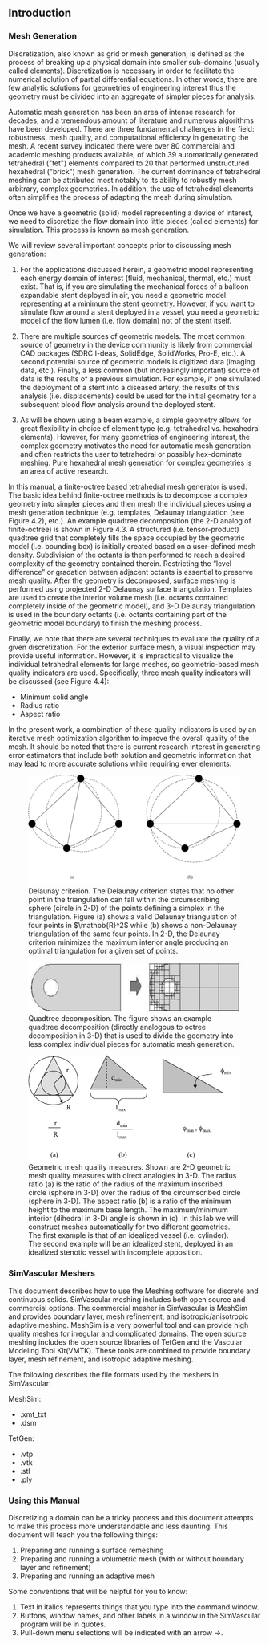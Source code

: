 
## Introduction

### Mesh Generation

Discretization, also known as grid or mesh generation, is defined as the process of breaking up a physical domain into smaller sub-domains (usually called elements).  Discretization is necessary in order to facilitate the numerical solution of partial differential equations.  In other words, there are few analytic solutions for geometries of engineering interest thus the geometry must be divided into an aggregate of simpler pieces for analysis.  

Automatic mesh generation has been an area of intense research for decades, and a tremendous amount of literature and numerous algorithms have been developed.  There are three fundamental challenges in the field:  robustness, mesh quality, and computational efficiency in generating the mesh.  A recent survey indicated there were over 80 commercial and academic meshing products available, of which 39 automatically generated tetrahedral ("tet") elements compared to 20 that performed unstructured hexahedral ("brick") mesh generation.  The current dominance of tetrahedral meshing can be attributed most notably to its ability to robustly mesh arbitrary, complex geometries.  In addition, the use of tetrahedral elements often simplifies the process of adapting the mesh during simulation.

Once we have a geometric (solid) model representing a device of interest, we need to discretize the flow domain into little pieces (called elements) for simulation.  This process is known as mesh generation. 

We will review several important concepts prior to discussing mesh generation:

1.	For the applications discussed herein, a geometric model representing each energy domain of interest (fluid, mechanical, thermal, etc.) must exist.  That is, if you are simulating the mechanical forces of a balloon expandable stent deployed in air, you need a geometric model representing at a minimum the stent geometry.  However, if you want to simulate flow around a stent deployed in a vessel, you need a geometric model of the flow lumen (i.e. flow domain) not of the stent itself.

2.	There are multiple sources of geometric models.  The most common source of geometry in the device community is likely from commercial CAD packages (SDRC I-deas, SolidEdge, SolidWorks, Pro-E, etc.).  A second potential source of geometric models is digitized data (imaging data, etc.).  Finally, a less common (but increasingly important) source of data is the results of a previous simulation.   For example, if one simulated the deployment of a stent into a diseased artery, the results of this analysis (i.e. displacements) could be used for the initial geometry for a subsequent blood flow analysis around the deployed stent.

3.	As will be shown using a beam example, a simple geometry allows for great flexibility in choice of element type (e.g. tetrahedral vs. hexahedral elements).  However, for many geometries of engineering interest, the complex geometry motivates the need for automatic mesh generation and often restricts the user to tetrahedral or possibly hex-dominate meshing.  Pure hexahedral mesh generation for complex geometries is an area of active research.  

In this manual, a finite-octree based tetrahedral mesh generator is used.  The basic idea behind finite-octree methods is to decompose a complex geometry into simpler pieces and then mesh the individual pieces using a mesh generation technique (e.g. templates, Delaunay triangulation (see Figure 4.2), etc.). An example quadtree decomposition (the 2-D analog of finite-octree) is shown in Figure 4.3.  A structured (i.e. tensor-product) quadtree grid that completely fills the space occupied by the geometric model (i.e. bounding box) is initially created based on a user-defined mesh density.  Subdivision of the octants is then performed to reach a desired complexity of the geometry contained therein.  Restricting the “level difference” or gradation between adjacent octants is essential to preserve mesh quality.  After the geometry is decomposed, surface meshing is performed using projected 2-D Delaunay surface triangulation.  Templates are used to create the interior volume mesh (i.e. octants contained completely inside of the geometric model), and 3-D Delaunay triangulation is used in the boundary octants (i.e. octants containing part of the geometric model boundary) to finish the meshing process.

Finally, we note that there are several techniques to evaluate the quality of a given discretization.  For the exterior surface mesh, a visual inspection may provide useful information.  However, it is impractical to visualize the individual tetrahedral elements for large meshes, so geometric-based mesh quality indicators are used.  Specifically, three mesh quality indicators will be discussed (see Figure 4.4): 

- Minimum solid angle
- Radius ratio
- Aspect ratio 

In the present work, a combination of these quality indicators is used by an iterative mesh optimization algorithm to improve the overall quality of the mesh.  It should be noted that there is current research interest in generating error estimators that include both solution and geometric information that may lead to more accurate solutions while requiring ewer elements.

<figure>
<img class="svImg svImgLg" src="archives/sv2/meshing/img/Delaunay_Criterion.png">
  <figcaption class="svCaption" >
    Delaunay criterion.  The Delaunay criterion states that no other point in the triangulation can fall within the circumscribing sphere (circle in 2-D) of the points defining a simplex in the triangulation.  Figure (a) shows a valid Delaunay triangulation of four points in $\mathbb{R}^2$ while (b) shows a non-Delaunay triangulation of the same four points.  In 2-D, the Delaunay criterion minimizes the maximum interior angle producing an optimal triangulation for a given set of points.
  </figcaption>
</figure>

<figure>
<img class="svImg svImgLg" src="archives/sv2/meshing/img/Quadtree.png">
  <figcaption class="svCaption" >
    Quadtree decomposition.  The figure shows an example quadtree decomposition (directly analogous to octree decomposition in 3-D) that is used to divide the geometry into less complex individual pieces for automatic mesh generation.
  </figcaption> 
</figure>

<figure>
<img class="svImg svImgLg" src="archives/sv2/meshing/img/Quality_Measures.png">
  <figcaption class="svCaption" >
    Geometric mesh quality measures.  Shown are 2-D geometric mesh quality measures with direct analogies in 3-D. The radius ratio (a) is the ratio of the radius of the maximum inscribed circle (sphere in 3-D) over the radius of the circumscribed circle (sphere in 3-D).  The aspect ratio (b) is a ratio of the minimum height to the maximum base length. The maximum/minimum interior (dihedral in 3-D) angle is shown in (c). In this lab we will construct meshes automatically for two different geometries.  The first example is that of an idealized vessel (i.e. cylinder).  The second example will be an idealized stent, deployed in an idealized stenotic vessel with incomplete apposition.
  </figcaption> 
</figure>

### SimVascular Meshers

This document describes how to use the Meshing software for discrete and continuous solids. SimVascular meshing includes both open source and commercial options. The commercial mesher in SimVascular is MeshSim and provides boundary layer, mesh refinement, and isotropic/anisotropic adaptive meshing. MeshSim is a very powerful tool and can provide high quality meshes for irregular and complicated domains. The open source meshing includes the open source libraries of TetGen and the Vascular Modeling Tool Kit(VMTK). These tools are combined to provide boundary layer, mesh refinement, and isotropic adaptive meshing. 

The following describes the file formats used by the meshers in SimVascular:

MeshSim:

- .xmt_txt
- .dsm

TetGen:

- .vtp
- .vtk
- .stl
- .ply 

### Using this Manual

Discretizing a domain can be a tricky process and this document attempts to make this process more understandable and less daunting. This document will teach you the following things:

1. Preparing and running a surface remeshing
2. Preparing and running a volumetric mesh (with or without boundary layer and refinement)
3. Preparing and running an adaptive mesh  

Some conventions that will be helpful for you to know:

1. Text in italics represents things that you type into the command window.
2. Buttons, window names, and other labels in a window in the SimVascular program will be in quotes.
3. Pull-down menu selections will be indicated with an arrow ->.
